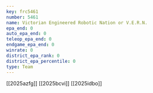 ```yaml
---
key: frc5461
number: 5461
name: Victorian Engineered Robotic Nation or V.E.R.N.
epa_end: 0
auto_epa_end: 0
teleop_epa_end: 0
endgame_epa_end: 0
winrate: 0
district_epa_rank: 0
district_epa_percentile: 0
type: Team
---
```

[[2025azfg]]
[[2025bcvi]]
[[2025idbo]]
